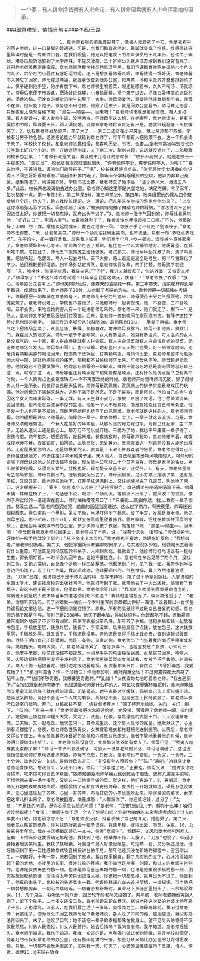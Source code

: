 > 一个家，有人拼命挣钱就有人拼命花，有人拼命温柔就有人拼命挥霍她的温柔。

###郎意难坚，侬情自热
####作者/王路

						1、章老师右眼的酒瓶底裂开了，像被人兜脸劈了一刀。他是我初中的历史老师，讲一口蹩脚的普通话。可是，当我们都喜欢他时，蹩脚就变成了性感。性感得让班里早读时全是一片章式口音。在我们眼里，他足以把电视上的相声演员甩出几条街。也许由于幽默，矮冬瓜般的他娶到了大学师妹，年轻又漂亮，二十岁刚出头就从江苏嫁到我们这穷旮旯了。让别的老师羡慕得牙痒痒。章老师家住教学楼后的低洼平房。我们下课都喜欢跑去逗他六个月大的儿子，六个月的小屁孩有啥好逗的呢，还不是想多看师母几眼。师母煲得一锅好汤。章老师看书入神忘了回家，师母催过两遍，就提着饭盒到他办公室，把两菜一汤和米饭齐齐整整排到桌子上，筷子递到他手里，他才肯放下书。章老师嘴里嚼着菜，眼还是瞟着书，久久不喝汤，汤就凉了。师母后来便不用饭盒，把汤装进瓦罐，小童毯裹着，拎个篮子过去，活像白骨精变的送饭村姑。汤香浓郁，把晚自习睡觉的学生勾醒了一大半。师母溺爱他，溺爱得他连煮粥都不会。师母不在家，他只能下馆子。家务也不用他做，他除了逗孩子，就是回办公室看书。师母并无怨言，只是夜里太晚时在楼下喊：“顺生——顺生——，回来吧！”章老师读书就是爱好而已。有人爱打牌，有人爱读书，有人爱吹牛逼，没啥两样。但师母不这么想，在她眼里，章老师读书，是有王侯将相的命，早晚要出头。别人调侃她，说你家章老师将来肯定有出息。她就红起脸低下头抿嘴笑了。2、也有章老师发愁的事。孩子大了，一家三口还挤在小平房里，晚上亲热都不方便。学校有分房子的名额，论资格论能力早就轮到章老师了，可年年都有人把他顶下去。这一年机会终于来了。学校换了校长，和章老师志趣相投，都喜欢历史、书法、金庸……章老师常被叫到校长办公室聊上好几个小时。他一开始还很拘谨，去了两三次，聊到兴起，说话就没遮拦了，二郎腿跷到校长办公桌上：“老校长就是文盲，我读的书比他认的字都多！”校长不高兴了。他是老校长一手提拔的。“想过没”，校长敲着烟灰缸皱起眉头，“你书读得不少，房子住得不大，为啥？”“要说为啥，不该问我，该问你们领导班子。”“嗯”，校长眯着眼点点头，“张无忌咋学太极拳的你记得不？回去好好琢磨琢磨。”端起茶杯推门走了。那年有个学科组组长的空缺，他以为非自己莫属，结果落选了。刚评完职务，学校书法比赛，章老师交了幅作品：“庙小妖风大，池浅王八多。”此后，校长再也没请他去过办公室。章老师心知这里不是久留之地，决定考研。考了三年，每次都差一点。第一年差5分，第二年差3分，第三年差1分。第四年，教务组把他的课从四个班增到八个班。他火了，跑去找校长理论。这一理论，把几年来在学校的憋屈全倒出来了。“上次让你琢磨张无忌学太极，回去琢磨了没有，”校长同情地拍了拍章老师的肩膀，“你活得太辛苦只因记性太好，你该把一切都忘掉，就离出头不远了。”3、章老师一肚子气回到家，师母揉着肩哄他：“好好过日子，别跟人置气。太累咱就别干了，我卖馄饨也养得起咱三口呢。”不久，师母就辞了印刷厂的工作，摆摊卖起馄饨来。我去过他家一回。“你嫂子手艺不错吧？别停筷子，”章老师不无得意，“来，给老弟夹菜。”师母一个劲儿往我碗里夹肉，也不说话，只有一句“多吃点多吃点”。孩子怕生，却一直盯着我。后来我才知道，他们家半个月才吃一顿肉。馄饨摊生意好起来了，章老师便辞职专心考研。考前两个月去了郑州，租住在一个叫大铺的地方。他肠胃差，在郑州吃不惯，总拉肚子，师母丢下馄饨摊去给他做饭。考试那天，师母早早起床煮了粥，煨了鸡蛋羹，把他唤起。吃罢饭，两人一起去考场，天下大雪，路上迤迤逦逦全是考生，把半尺雪踩化了不少。他们棉鞋趟得湿透。到考场外站定排队，章老师嘴唇发紫，两手打颤。师母脱下羽绒服：“来，咱换换，你穿羽绒服，我穿夹克。”“不行，我进去就暖和了，你站外面一天肯定冻坏了。”师母急了：“手这么冰咋考试呢？几年辛苦就看这两天，快穿上！”章老师换了衣服：“放心，今年百分之百考上。”师母笑得好灿烂，像春天的油菜花一样。第二年春天，油菜花开得比哪年都好。成绩出来了，章老师差了20分，从此断了考研的念头。4、章老师把一切都赌在考研上，师母便把一切都赌在章老师身上。章老师花十分力气考研，师母便花十分力气照顾他，馄饨摊就荒了。章老师没考上，学校也不要他了，只能和师母一起卖馄饨。他一不会做，二不会吆喝，三不会卖。来吃馄饨的客人有一半是冲着师母来的，章老师一来，他们就走了。剩下一半是熟人，章老师又不好意思跟他们打照面。后来，章老师一天到晚闷在家里练书法。有阵子还拉下脸皮跑到街边卖字。一幅四尺的字喊价从50降到20，最后降到10块，一周卖了两幅。章老师一气之下把作品全烧了，从此低落、暴躁、郁郁寡欢，常冲师母发脾气。师母不和他吵，默默出门，躲在没人的地方哭。师母一辈子不会吵架。女人有多温柔，她就有多温柔。可太温柔的女人是没福气的。一个家，有人拼命挣钱就有人拼命花，有人拼命温柔就有人拼命挥霍她的温柔。无论章老师怎么发火，师母都不回口，也不辩解。她有些日子天天跑出去哭，可一到做饭时间，还是顶着两颗哭肿的眼泡回来，把面条下进锅里，打两颗鸡蛋，再悄悄出去。章老师希望师母能跟他大吵一架，好让他把压抑的痛苦、郁积和不甘统统倾泻出来。可师母从不吵。师母越是能忍他，他就越忍不住要发脾气。他能容忍师母的一切缺点，唯独不能容忍她总是能无限地容忍自己这一点。可除了这一点，师母哪里还有缺点呢？如果爱都是缺点，还有什么是优点呢？总有某个时候，一个人的优点也会变成缺点——你不再喜欢她的时候。章老师开始觉得师母无能，除了伺候男人外一无所长。他觉得自己是头猛狮，而师母是跳跳床，跳跳床上的狮子只能是马戏团的玩偶。他对师母的不满越来越大。这种不满不是厌恶，不是不喜欢，而是倦怠。他怕自己的余生会因这个女人而庸庸碌碌，一事无成。有人天生就不安分，像被上帝施了咒语，他宁愿颠沛流离、穷困潦倒，也不愿忍受波澜不惊的生活。他爱一个人不是爱她，而是爱她能给自己带来刺激。他不爱一个人也不是不爱她，而是厌倦她再也给不了自己刺激。章老师就是这样的人。章老师问师母，你的理想是什么？师母说，伺候你一辈子。章老师想，完了，一辈子就这点追求。可是，章老师又清醒地知道，一个女人在最好的年华里，从那么远的地方嫁过来，为自己搭起家，生下孩子，无论从道义上还是良心上，都万万不可以抛弃她。干脆为了她，我也平平庸庸一辈子得了，宿债今偿，两不相欠。想想容易，做起来难。长夜阒寂时，师母鼾声轻匀，章老师睡不着，成夜成夜地睡不着。寂寞如狂，如困兽，血脉贲张，无处着力。原来寂寞这一剂毒药没有人能给出解药，无论是最爱你的人，还是你最爱的人。寂寞是上天对不甘寂寞者的惩罚。章老师觉得自己不该待在这破地方，不该住在14平米的房子里。天大地大，自己命里本是呼风唤雨的人。可师母的命呢？师母认识他之前连饭都不会做，现在能一口气炒二十个菜不重样。师母是家里的独女，从小被爹娘伺候，又漂亮又娇气，性格也好。现在整天辛苦不说，还受气。5、有天，章老师差师母去邮局寄信，师母前脚出门，他后脚就拐出去了。师母回到家，见小方桌上摆满了菜，还有瓶干红，又惊又喜。章老师拉她坐下，打开干红满满斟上，又往她碗里夹了几道菜，劝她吃了两口，这才缓缓开口：“要不，你再找个人过吧？”话还没说完，自己眼泪先吧嗒吧嗒滚下来。师母木偶一样瘫在椅子上，一句话也不说，眼泪一个劲儿流。等到流不出来了，被风吹干的泪痕，像刷子刷过似的一道道画在脸上，师母抽抽噎噎开口了：“只要能……能跟你过，我……我卖一辈子馄饨，都没二话……”章老师抱紧她哭，前面的话就当没说过。这么过了俩月，有天夜里，师母迷迷糊糊醒来，看见窗前一个黑影，呆立不动，当场吓得坐了起来。缓了半天，发现是章老师。他见师母坐起，也不吭声，也不开灯，就默立在黑暗里望着窗外。圆月皎皎，恰挂在教学楼顶层的窗棂上，正是当年深夜读书的办公室，多少次师母披了衣服，站在楼下喊：“顺生——顺生——，回来吧！”师母起身把章老师拉回床上，章老师呆了半晌，说：“我有个念头，很可怕。”师母抱紧他，好像怕一松手他就没了似的：“总不会比上次可怕。”章老师也不看她，两眼死盯屋角：“我想吸毒。”章老师没吸毒。第二天，他把家里所有积蓄都取出来了，总共也没多少钱，他要跑出去看看有什么生意。可他真是彻彻底底的书呆子，人刚到东北，钱就丢了。他给师母打电话说有一桩好生意，得长期盯着，一时半会儿回不去，让她不要挂念。6、章老师在东北晃荡了两个月，没找到工作，又跑去深圳，自此像个游魂一样四处飘荡。他飘荡到广州，见了我一面。我带他到学校旁边的小馆子，点了几个热菜，我说喝啤酒，他非要喝白的。气色憔悴，鼻上依然挂着酒瓶底，“刀痕”还在。他说自己不是干体力活的料，想写书挣钱，跑了过十多家出版社。人家说他的东西太学术，建议找高校的出版社问问，他就打听到了我。我带他去了中大出版社。编辑看了看稿子，说这书也不是不能出，但得自费。章老师冷笑几声：“我写的东西撂到哪都是响当当的，摔到地上就是坑！叔本华当年的遭遇你们知不知道？”我顿时羞得想走了。编辑被他逗乐了：“老弟，你想听实话吗，听了别难受——我们一个本科生写的东西都比你好一百倍。”说着翻出一沓学生的课程论文撂给他。这一下把他彻底打懵了。原来，所有的高傲终不过是自己狂妄的幻想。章老师的稿子都是手写，那时已是2008年。他买不起电脑，县城缺资料，他饭都吃不起，还勒紧裤腰带跑到外地买了不少书背回家。离家时衣服没带几件，却带齐了手稿。他把手稿和钱一起放在书包里，手稿放里层，钱放外层，钱丢了，手稿没事。后来他又借了点钱，放在包里，这次钱放里层，手稿放外层。钱又丢了，手稿还是没事。但他还是觉得手稿比钱金贵，直到编辑说破真相。他终于明白自己不是猛狮，而是一条狗，丧家之狗。章老师出了门当着我的面把手稿撕成粉碎，跪地捶头，嚎啕大哭。7、章老师晃荡累了，在北京停下。合租室友是个女孩，小师母三岁。他笨手笨脚，炒菜连油都不知道放，一团黑乎乎的鸡蛋糊在锅底。女孩买菜回家，哈哈大笑，边笑边帮他把厨房收拾干净利落了。章老师再做菜就向女孩请教，女孩手把手教他。时间长了，两人干脆一起做着吃。他们边吃饭边看电视。有次看相亲节目，女孩说：“9号好毒舌，我爱死她了！”“那也叫毒舌？你一个顶她仨！你也参加呗，绝对完爆全场！不过男嘉宾都太奇葩了，配不上你。”“他们不够奇葩，我想要更奇葩的。”“比如？”女孩直勾勾地盯着章老师。“我去趟厕所。”女孩知道章老师有妻子，也知道章老师是什么样的人。可每次夜里辗转难眠时，章老师笨拙而又粗蛮无礼的样子就在眼前浮现，无处遁逃。她平素最讨厌暧昧，临到自己头上却纠缠不清。她高傲又矜持，高傲不会让一个人成为剩女，矜持也不会，但高傲加上矜持就会了。章老师半夜听见卧室门敲响。开门，女孩衣衫不整：“给我倒杯开水！”端了杯开水给她。关门，关灯，躺下，门又响。“再来一杯！”章老师直接把热水瓶递给她，她没接，狠狠瞪了章老师一眼，摔门走了。她把自己锁在房间埋头大哭，哭完了，洗脸，化妆，穿最漂亮的衣服出门。三天没理章老师，三天后，又一起吃饭。她求签问卜，算命先生说，这个男人是你的克星。她默默认了，心里倒有点甜蜜了。冬夜，章老师急性肠胃炎，女孩穿着睡衣和拖鞋把他送到医院。出院后，章老师又泻在了床上。当女孩拿着洗净叠好的被单和内裤放在他床头，高傲不屑地看着他的时候，章老师明白要做出决断了。8、章老师几年没音信，大家都说他外面有女人了。师母不信，“我男人啥样我比谁都了解！”师母一辈子不会说硬话，可别人一说章老师的坏话，师母话就硬了。这也没能挡住章老师打来电话要求离婚。师母不抱怨，只是哭。章老师也不安慰。一头哭，一头听，二十分钟，谁也没说一句话。最后师母先开口：“有没有别人照顾你？”“有。”“离吧。”冷静得让章老师毛骨悚然，想说什么，又说不出来。师母：“没事挂了吧。”正要挂，师母又说：“她做饭你吃得惯不，吃不惯可得自己学着做。”她不知道章老师早被女孩调教会了做饭，还有几道拿手菜呢。可惜他俩夫妻一场十多年，没尝过一口他亲手做的菜。就这样，他们离婚了。9、离婚后，章老师又开始成夜成夜地失眠。他偷偷攒了点私房钱寄给师母。女孩打一开始就知道，硬是忍住没吱声，但心里还是起了芥蒂。心里一有芥蒂，鸡毛蒜皮的小事也能吵起来。吵得最凶的那次，女孩把这事儿抖出来了。章老师被戳穿，恼羞成怒：“人都跟你了，你还惦记钱，过分了！”女孩：“不是钱的问题，是你心里怎么想的问题！”章老师：“我寄钱给我儿子，碍你什么事！咱们还没结婚呢！”女孩：“章顺生你不是一个人了你明白吗？你能为咱俩的未来考虑考虑吗！过去的事我不计较，你也别念念不忘！”章老师没反驳，抖着手抽了自己两耳光，捂脸哭了。第二天，他看见女孩留的纸条：你对我的好我会一辈子记得。我还年轻，嫁得出去，勿念。保重。10、女孩离开半年后，我在书店畅销区瞥见一本书，作者“章顺生”。我翻开，文风和章老师判若两人，但勒口上的简介让我很确定那是他。我找到了他。他精神不错，人胖了，“刀痕”也没了，仰起小脖抽着烟谈笑风生。我扶了扶眼镜，对面这个男人好像很陌生。可定睛一看，又分明还是他。他好像回到了用一口性感的章式嗓音横扫讲台的年月。那年他还沉浸在新婚的甜蜜中，宝宝刚出生，一切都好。十年一梦，恍若回到了原点。我在夜里起身，翻了几页他的文字，心冰冷得如同起了霜的大地、冬夜里的长街、报晓公鸡的残啼。我不知他是从哪一刻起，和过去的章顺生告别的。也许是女孩离去的那一刻，也许是师母答应离婚的那一刻，也许是他撕毁手稿的那一刻……我突然想起校长的话：你活得太辛苦只因记性太好，你该把一切都忘掉，就离出头不远了。他做到了。他真的出头了，比校长的头还高出一截。他曾经耗竭心血去追求梦想，一塌糊涂。可当他把一切梦想都抛弃、一切心血都砸碎，一切眷恋都斩断时，事业马上从低谷里抬头了，一秒都没耽误。11、几个月后，我听到一则八卦，蹬三轮车的老孙又结婚了。两年前，老孙老婆嫌他穷跟人跑了，留下个孩子，二十多岁还没工作，靠老孙蹬三轮车养活。据说老孙这次娶的老婆比他年轻了十岁，人也漂亮，江苏人，在我们县生活了十多年，卖馄饨为生。师母再嫁前，我问过章老师：女孩走了，你为什么不回去找师母呢？章老师说，各人走了不同的路，越走越远，就没有办法再回头了。末了，他叹了口气：她不该把一辈子的幸福都赌在我身上。望不见尽头的等待不仅仅是煎熬，对男人是炼狱，对女人是苦行。她会后悔吗？我问章老师。我不知道。章老师摇摇头。章老师不知道，我也不知道。我唯一知道的是，当年偶尔做试卷到很晚，离开学校时回望，亮着灯的不仅有章老师的办公室，还有那间低矮的平房，那盏灯从来都比办公室的灯熄得更晚些。只是，一切都不会是永恒罢了。如果有一天，灯灭了，心底的温暖还在吗？王路，诗人，作者。微博ID：@王路在隐身 